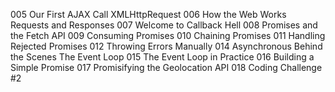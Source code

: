 005 Our First AJAX Call XMLHttpRequest
006 How the Web Works Requests and Responses
007 Welcome to Callback Hell
008 Promises and the Fetch API
009 Consuming Promises
010 Chaining Promises
011 Handling Rejected Promises
012 Throwing Errors Manually
014 Asynchronous Behind the Scenes The Event Loop
015 The Event Loop in Practice
016 Building a Simple Promise
017 Promisifying the Geolocation API
018 Coding Challenge #2